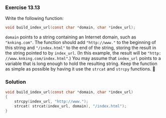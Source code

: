 ### Exercise 13.13
Write the following function:
```c
void build_index_url(const char *domain, char *index_url);
```  
`domain` points to a string containing an Internet domain, such as `"knking.com"`. The function should add `"http://www."` to the beginning of this string and `"/index.html"` to the end of the string, storing the result in the string pointed to by `index_url`. (In this example, the result will be `"http: //www.knking.com/index.html"`.) You may assume that `index_url` points to a variable that is long enough to hold the resulting string. Keep the function as simple as possible by having it use the `strcat` and `strcpy` functions.

### Solution
```c
void build_index_url(const char *domain, char *index_url)
{
    strcpy(index_url, "http://www.");
    strcat( strcat(index_url, domain), "/index.html");
}
```
